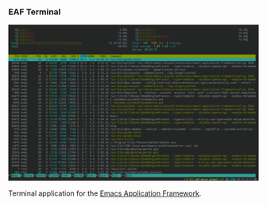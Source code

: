 ### EAF Terminal
<p align="center">
  <img width="800" src="./screenshot.png">
</p>

Terminal application for the [Emacs Application Framework](https://github.com/emacs-eaf/emacs-application-framework).
